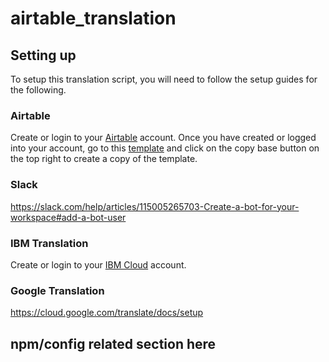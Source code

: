# airtable_translation

## Setting up
To setup this translation script, you will need to follow the setup guides for the following.

### Airtable
Create or login to your [Airtable](https://airtable.com/) account. Once you have created or logged into your account, go to this [template](https://airtable.com/shr2JS2gOlATdwKeD) and click on the copy base button on the top right to create a copy of the template. 

### Slack
https://slack.com/help/articles/115005265703-Create-a-bot-for-your-workspace#add-a-bot-user

### IBM Translation
Create or login to your [IBM Cloud](https://www.ibm.com/cloud) account. 

### Google Translation
https://cloud.google.com/translate/docs/setup

## npm/config related section here
